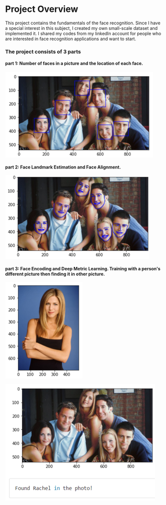 # Project Overview

This project contains the fundamentals of the face recognition. Since I have a special interest in this subject, I created my own small-scale dataset and implemented it. I shared my codes from my linkedIn account for people who are interested in face recognition applications and want to start.

### The project consists of 3 parts

#### part 1: Number of faces in a picture and the location of each face. 

![Number of faces and locations](Images/part1.PNG)

#### part 2: Face Landmark Estimation and Face Alignment.

![Face Landmark Estimation and Face Alignment](Images/part2.PNG)

#### part 3: Face Encoding and Deep Metric Learning. Training with a person's different picture then finding it in other picture. 

![Face Landmark Estimation and Face Alignment](Images/part3-1.PNG)

![Face Landmark Estimation and Face Alignment](Images/part3-2.PNG)
